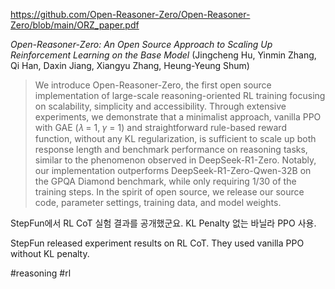 https://github.com/Open-Reasoner-Zero/Open-Reasoner-Zero/blob/main/ORZ_paper.pdf

*Open-Reasoner-Zero: An Open Source Approach to Scaling Up Reinforcement Learning on the Base Model* (Jingcheng Hu, Yinmin Zhang, Qi Han, Daxin Jiang, Xiangyu Zhang, Heung-Yeung Shum)

> We introduce Open-Reasoner-Zero, the first open source implementation of large-scale reasoning-oriented RL training focusing on scalability, simplicity and accessibility. Through extensive experiments, we demonstrate that a minimalist approach, vanilla PPO with GAE (𝜆 = 1, 𝛾 = 1) and straightforward rule-based reward function, without any KL regularization, is sufficient to scale up both response length and benchmark performance on reasoning tasks, similar to the phenomenon observed in DeepSeek-R1-Zero. Notably, our implementation outperforms DeepSeek-R1-Zero-Qwen-32B on the GPQA Diamond benchmark, while only requiring 1/30 of the training steps. In the spirit of open source, we release our source code, parameter settings, training data, and model weights.

StepFun에서 RL CoT 실험 결과를 공개했군요. KL Penalty 없는 바닐라 PPO 사용.

<english>
StepFun released experiment results on RL CoT. They used vanilla PPO without KL penalty.
</english>

#reasoning #rl 